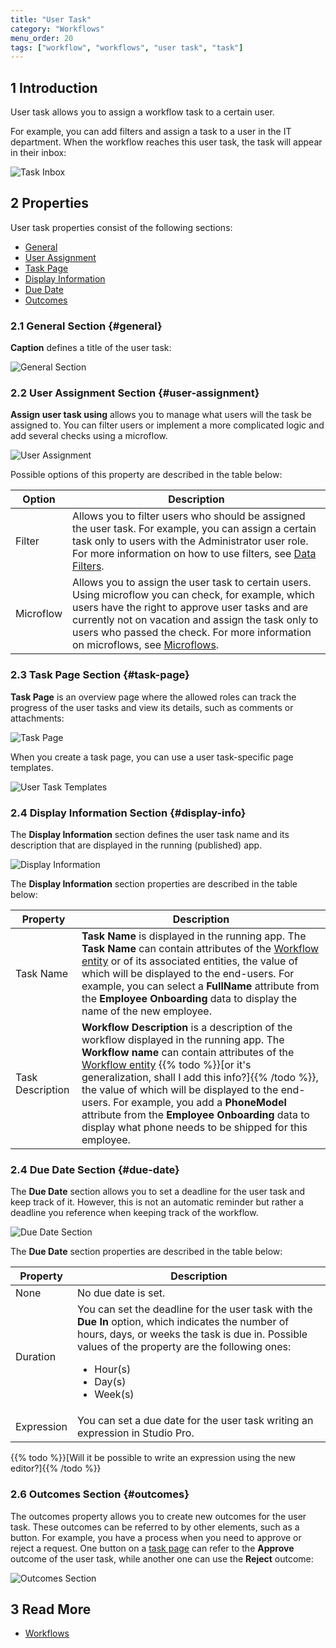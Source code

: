 ```yaml
---
title: "User Task"
category: "Workflows"
menu_order: 20
tags: ["workflow", "workflows", "user task", "task"]
---
```


## 1 Introduction

User task allows you to assign a workflow task to a certain user. 

For example, you can add filters and assign a task to a user in the IT department. When the workflow reaches this user task, the task will appear in their inbox:

![Task Inbox](attachments/workflows-user-task/task-inbox.jpg)

## 2 Properties

User task properties consist of the following sections:

* [General](#general)
* [User Assignment](user-assignment)
* [Task Page](#task-page)
* [Display Information](#display-info)
* [Due Date](#due-date)
* [Outcomes](#outcomes)

### 2.1 General Section {#general}

**Caption** defines a title of the user task:

![General Section](attachments/workflows-user-task/general.jpg)

### 2.2 User Assignment Section {#user-assignment}

**Assign user task using** allows you to manage what users will the task be assigned to. You can filter users or implement a more complicated logic and add several checks using a microflow. 

![User Assignment](attachments/workflows-user-task/user-assignment.jpg)

Possible options of this property are described in the table below:

| Option    | Description                                                  |
| --------- | ------------------------------------------------------------ |
| Filter    | Allows you to filter users who should be assigned the user task. For example, you can assign a certain task only to users with the Administrator user role. For more information on how to use filters, see [Data Filters](data-filters). |
| Microflow | Allows you to assign the user task to certain users. Using microflow you can check, for example, which users have the right to approve user tasks and are currently not on vacation and assign the task only to users who passed the check. For more information on microflows, see [Microflows](microflows). |

### 2.3 Task Page Section {#task-page}

**Task Page** is an overview page where the allowed roles can track the progress of the user tasks and view its details, such as comments or attachments:

![Task Page](attachments/workflows-user-task/task-page.jpg)

When you create a task page, you can use a user task-specific page templates. 

![User Task Templates](attachments/workflows-user-task/user-task-templates.jpg)

### 2.4 Display Information Section {#display-info}

The **Display Information** section defines the user task name and its description that are displayed in the running (published) app. 

![Display Information](attachments/workflows-user-task/display-information.jpg)

The **Display Information** section properties are described in the table below:

| Property         | Description                                                  |
| ---------------- | ------------------------------------------------------------ |
| Task Name        | **Task Name** is displayed in the running app. The **Task Name** can contain attributes of the [Workflow entity](workflow-properties#data) or of its associated entities, the value of which will be displayed to the end-users. For example, you can select a **FullName** attribute from the **Employee Onboarding** data to display the name of the new employee. |
| Task Description | **Workflow Description** is a description of the workflow displayed in the running app. The **Workflow name** can contain attributes of the [Workflow entity](#data) {{% todo %}}[or it's generalization, shall I add this info?]{{% /todo %}}, the value of which will be displayed to the end-users. For example, you add a **PhoneModel** attribute from the **Employee Onboarding** data to display what phone needs to be shipped for this employee. |

### 2.4 Due Date Section {#due-date}

The **Due Date** section allows you to set a deadline for the user task and keep track of it. However, this is not an automatic reminder but rather a deadline you reference when keeping track of the workflow. 

![Due Date Section](attachments/workflows-user-task/due-date.jpg)

The **Due Date** section properties are described in the table below:

| Property   | Description                                                  |
| ---------- | ------------------------------------------------------------ |
| None       | No due date is set.                                          |
| Duration   | You can set the deadline for the user task with the **Due In** option, which indicates the number of hours, days, or weeks the task is due in. Possible values of the property are the following ones:<br /><ul><li>Hour(s)</li><li>Day(s)</li><li>Week(s)</li> </ul> |
| Expression | You can set a due date for the user task writing an expression in Studio Pro. |

{{% todo %}}[Will it be possible to write an expression using the new editor?]{{% /todo %}}

### 2.6 Outcomes Section {#outcomes}

The outcomes property allows you to create new outcomes for the user task. These outcomes can be referred to by other elements, such as a button. For example, you have a process when you need to approve or reject a request. One button on a [task page](#task-page) can refer to the **Approve** outcome of the user task, while another one can use the **Reject** outcome:

![Outcomes Section](attachments/workflows-user-task/outcomes.jpg)

## 3 Read More

* [Workflows](workflows)